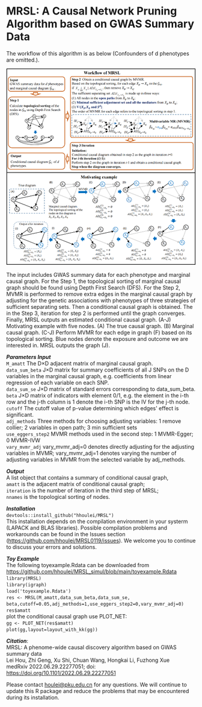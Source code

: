 # MRSL: A Causal Network Pruning Algorithm based on GWAS Summary Data
 
The workflow of this algorithm is as below (Confounders of d phenotypes are omitted.).  

![Figure 1](https://github.com/hhoulei/MRSL_simul/blob/main/Figure%201_00.png)  

The input includes GWAS summary data for each phenotype and marginal causal graph. For the Step 1, the topological sorting of marginal causal graph should be found using Depth First Search (DFS). For the Step 2, MVMR is performed to remove extra edges in the marginal causal graph by adjusting for the genetic associations with phenotypes of three strategies of sufficient separating sets. Then a conditional causal graph is obtained. The in the Step 3, iteration for step 2 is performed until the graph converges. Finally, MRSL outputs an estimated conditional causal graph. (A-J) Motivating example with five nodes. (A) The true causal graph. (B) Marginal causal graph. (C-J) Perform MVMR for each edge in graph (F) based on its topological sorting. Blue nodes denote the exposure and outcome we are interested in. MRSL outputs the graph (J). 

***Parameters Input***   
`M_amatt` The D×D adjacent matrix of marginal causal graph.  
`data_sum_beta` J×D matrix for summary coefficients of all J SNPs on the D variables in the marginal causal graph, e.g. coefficients from linear regression of each variable on each SNP.  
`data_sum_se` J×D matrix of standard errors corresponding to data_sum_beta.  
`beta` J×D matrix of indicators with element 0/1, e.g. the element in the i-th row and the j-th column is 1 denote the i-th SNP is the IV for the j-th node.  
`cutoff` The cutoff value of p-value determining which edges' effect is significant.  
`adj_methods` Three methods for choosing adjusting variables: 1 remove collier; 2 variables in open path; 3 min sufficient sets  
`use_eggers_step2` MVMR methods used in the second step: 1 MVMR-Egger; 0 MVMR-IVW  
`vary_mvmr_adj` vary_mvmr_adj=0 denotes directly adjusting for the adjusting variables in MVMR; vary_mvmr_adj=1 denotes varying the number of adjusting variables in MVMR from the selected variable by adj_methods.  

***Output***   
A list object that contains a summary of conditional causal graph,   
`amatt` is the adjacent matrix of conditional causal graph;  
`iteration` is the number of iteration in the third step of MRSL;  
`nnames` is the topological sorting of nodes.  

***Installation***  
`devtools::install_github("hhoulei/MRSL")`  
This installation depends on the compilation environment in your systerm (LAPACK and BLAS libraries). Possible compilation problems and workarounds can be found in the Issues section (https://github.com/hhoulei/MRSL0119/issues). We welcome you to continue to discuss your errors and solutions.  

***Toy Example***  
The following toyexample.Rdata can be downloaded from https://github.com/hhoulei/MRSL_simul/blob/main/toyexample.Rdata   
`library(MRSL)`  
`library(igraph)`  
`load('toyexample.Rdata')`  
`res <- MRSL(M_amatt,data_sum_beta,data_sum_se,`  
`beta,cutoff=0.05,adj_methods=1,use_eggers_step2=0,vary_mvmr_adj=0)`  
`res$amatt`  
plot the conditional causal graph use PLOT_NET:  
`gg <- PLOT_NET(res$amatt)`  
`plot(gg,layout=layout_with_kk(gg))`  


***Citation***:  
MRSL: A phenome-wide causal discovery algorithm based on GWAS summary data  
Lei Hou, Zhi Geng, Xu Shi, Chuan Wang, Hongkai Li, Fuzhong Xue  
medRxiv 2022.06.29.22277051; doi: https://doi.org/10.1101/2022.06.29.22277051  

Please contact houlei@pku.edu.cn for any questions. We will continue to update this R package and reduce the problems that may be encountered during its installation.
